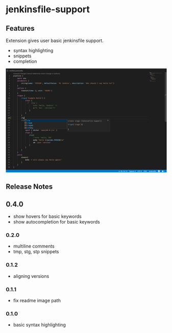 # jenkinsfile-support
## Features

Extension gives user basic jenkinsfile support.

* syntax highlighting
* snippets
* completion

![Functionality](images/functionality.png)
## Release Notes
## 0.4.0
- show hovers for basic keywords
- show autocompletion for basic keywords
### 0.2.0
* multiline comments
* tmp, stg, stp snippets
### 0.1.2
* aligning versions
### 0.1.1
* fix readme image path
### 0.1.0

* basic syntax highlighting
